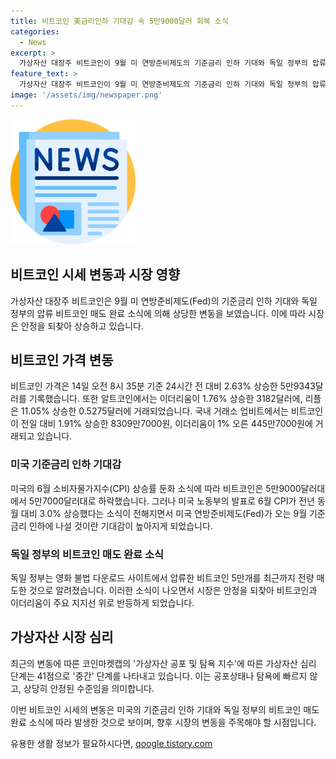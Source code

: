 ```yaml
---
title: 비트코인 美금리인하 기대감 속 5만9000달러 회복 소식
categories:
  - News
excerpt: >
  가상자산 대장주 비트코인이 9월 미 연방준비제도의 기준금리 인하 기대와 독일 정부의 압류 비트코인 매도로 상승세를 회복하고 있다. 비트코인은 24시간 전보다 2.63% 상승한 5만9343달러를 기록하며 회복 중이고, 이더리움과 리플도 상승했다. 미국 노동부의 6월 CPI 발표로 연방준비제도(Fed)의 기준금리 인하 기대가 높아지고, 독일 정부의 비트코인 매도 완료 소식이 반등에 영향을 미쳤다. 시장 심리는 중간 단계를 나타내고 있다.
feature_text: >
  가상자산 대장주 비트코인이 9월 미 연방준비제도의 기준금리 인하 기대와 독일 정부의 압류 비트코인 매도로 상승세를 회복하고 있다. 비트코인은 24시간 전보다 2.63% 상승한 5만9343달러를 기록하며 회복 중이고, 이더리움과 리플도 상승했다. 미국 노동부의 6월 CPI 발표로 연방준비제도(Fed)의 기준금리 인하 기대가 높아지고, 독일 정부의 비트코인 매도 완료 소식이 반등에 영향을 미쳤다. 시장 심리는 중간 단계를 나타내고 있다.
image: '/assets/img/newspaper.png'
---
```


<p><img src="/assets/img/newspaper.png" alt="kimp 속보" /></p>

<h2>비트코인 시세 변동과 시장 영향</h2>

<p>가상자산 대장주 비트코인은 9월 미 연방준비제도(Fed)의 기준금리 인하 기대와 독일 정부의 압류 비트코인 매도 완료 소식에 의해 상당한 변동을 보였습니다. 이에 따라 시장은 안정을 되찾아 상승하고 있습니다.</p>

<h2 data-ke-size="size26">비트코인 가격 변동</h2>

<p>비트코인 가격은 14일 오전 8시 35분 기준 24시간 전 대비 2.63% 상승한 5만9343달러를 기록했습니다. 또한 알트코인에서는 이더리움이 1.76% 상승한 3182달러에, 리플은 11.05% 상승한 0.5275달러에 거래되었습니다. 국내 거래소 업비트에서는 비트코인이 전일 대비 1.91% 상승한 8309만7000원, 이더리움이 1% 오른 445만7000원에 거래되고 있습니다.</p>

<p data-ke-size="size16"></p>

<h3>미국 기준금리 인하 기대감</h3>

<p>미국의 6월 소비자물가지수(CPI) 상승률 둔화 소식에 따라 비트코인은 5만9000달러대에서 5만7000달러대로 하락했습니다. 그러나 미국 노동부의 발표로 6월 CPI가 전년 동월 대비 3.0% 상승했다는 소식이 전해지면서 미국 연방준비제도(Fed)가 오는 9월 기준금리 인하에 나설 것이란 기대감이 높아지게 되었습니다.</p>

<h3>독일 정부의 비트코인 매도 완료 소식</h3>

<p>독일 정부는 영화 불법 다운로드 사이트에서 압류한 비트코인 5만개를 최근까지 전량 매도한 것으로 알려졌습니다. 이러한 소식이 나오면서 시장은 안정을 되찾아 비트코인과 이더리움이 주요 지지선 위로 반등하게 되었습니다.</p>

<h2 data-ke-size="size26">가상자산 시장 심리</h2>

<p>최근의 변동에 따른 코인마켓캡의 '가상자산 공포 및 탐욕 지수'에 따른 가상자산 심리 단계는 41점으로 '중간' 단계를 나타내고 있습니다. 이는 공포상태나 탐욕에 빠르지 않고, 상당히 안정된 수준임을 의미합니다.</p>

<p>이번 비트코인 시세의 변동은 미국의 기준금리 인하 기대와 독일 정부의 비트코인 매도 완료 소식에 따라 발생한 것으로 보이며, 향후 시장의 변동을 주목해야 할 시점입니다.</p>
유용한 생활 정보가 필요하시다면, <a href="https://qoogle.tistory.com" rel="dofollow">qoogle.tistory.com</a>


